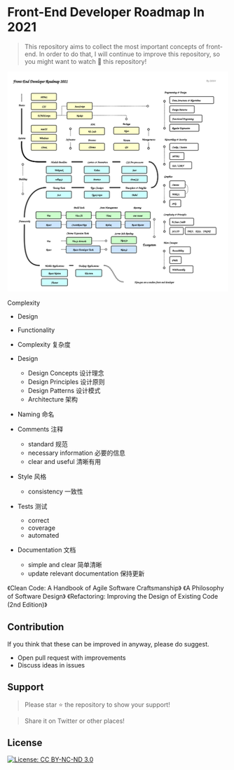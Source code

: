 
# Front-End Developer Roadmap In 2021

> This repository aims to collect the most important concepts of front-end. In order to do that, I will continue to improve this repository, so you might want to watch 🔭 this repository!


![Front-End Developer Roadmap](./images/2021-frontend.svg)



Complexity 

* Design
* Functionality
* Complexity 复杂度


* Design 
  * Design Concepts 设计理念
  * Design Principles 设计原则
  * Design Patterns 设计模式
  * Architecture 架构
* Naming 命名
* Comments  注释
  * standard 规范
  * necessary information  必要的信息
  * clear and useful 清晰有用
* Style 风格
  * consistency 一致性
* Tests 测试
  * correct
  * coverage
  * automated
* Documentation 文档
  * simple and clear  简单清晰
  * update relevant documentation  保持更新


《Clean Code: A Handbook of Agile Software Craftsmanship》
《A Philosophy of Software Design》
《Refactoring: Improving the Design of Existing Code (2nd Edition)》


## Contribution

If you think that these can be improved in anyway, please do suggest.

* Open pull request with improvements
* Discuss ideas in issues

## Support

> Please star ⭐️ the repository to show your support!

> Share it on Twitter or other places!

 ## License

[![License: CC BY-NC-ND 3.0](https://img.shields.io/badge/License-CC%20BY--NC--ND%203.0-lightgrey.svg)](https://creativecommons.org/licenses/by-nc-nd/3.0/)

